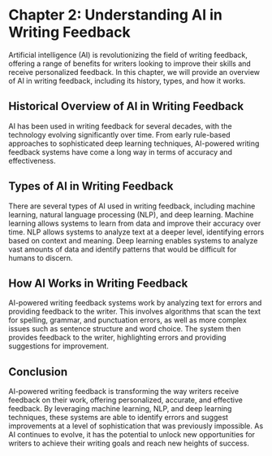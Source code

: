Chapter 2: Understanding AI in Writing Feedback
===============================================

Artificial intelligence (AI) is revolutionizing the field of writing feedback, offering a range of benefits for writers looking to improve their skills and receive personalized feedback. In this chapter, we will provide an overview of AI in writing feedback, including its history, types, and how it works.

Historical Overview of AI in Writing Feedback
---------------------------------------------

AI has been used in writing feedback for several decades, with the technology evolving significantly over time. From early rule-based approaches to sophisticated deep learning techniques, AI-powered writing feedback systems have come a long way in terms of accuracy and effectiveness.

Types of AI in Writing Feedback
-------------------------------

There are several types of AI used in writing feedback, including machine learning, natural language processing (NLP), and deep learning. Machine learning allows systems to learn from data and improve their accuracy over time. NLP allows systems to analyze text at a deeper level, identifying errors based on context and meaning. Deep learning enables systems to analyze vast amounts of data and identify patterns that would be difficult for humans to discern.

How AI Works in Writing Feedback
--------------------------------

AI-powered writing feedback systems work by analyzing text for errors and providing feedback to the writer. This involves algorithms that scan the text for spelling, grammar, and punctuation errors, as well as more complex issues such as sentence structure and word choice. The system then provides feedback to the writer, highlighting errors and providing suggestions for improvement.

Conclusion
----------

AI-powered writing feedback is transforming the way writers receive feedback on their work, offering personalized, accurate, and effective feedback. By leveraging machine learning, NLP, and deep learning techniques, these systems are able to identify errors and suggest improvements at a level of sophistication that was previously impossible. As AI continues to evolve, it has the potential to unlock new opportunities for writers to achieve their writing goals and reach new heights of success.
